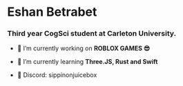 <h1 align="left">Eshan Betrabet</h1>
<h3 align="left">Third year CogSci student at Carleton University.</h3>

- 🔭 I’m currently working on **ROBLOX GAMES 😎**

- 🌱 I’m currently learning **Three.JS, Rust and Swift**

- 💬 Discord: sippinonjuicebox
